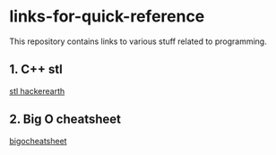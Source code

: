 # links-for-quick-reference
This repository contains links to various stuff related to programming.

## **1. C++ stl**

[stl hackerearth](https://www.hackerearth.com/practice/notes/standard-template-library/)

## **2. Big O cheatsheet**

[bigocheatsheet](http://bigocheatsheet.com/)
